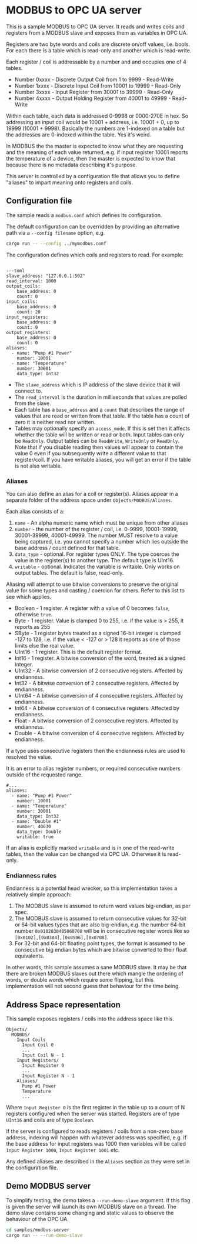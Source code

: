 # MODBUS to OPC UA server

This is a sample MODBUS to OPC UA server. It reads and writes coils and registers from a MODBUS slave and exposes them 
as variables in OPC UA.

Registers are two byte words and coils are discrete on/off values, i.e. bools. For each there is a table which is read-only
 and another which is read-write.

Each register / coil is addressable by a number and and occupies one of 4 tables.

* Number 0xxxx - Discrete Output Coil from 1 to 9999 - Read-Write
* Number 1xxxx - Discrete Input Coil from 10001 to 19999 - Read-Only
* Number 3xxxx - Input Register from 30001 to 39999 - Read-Only
* Number 4xxxx - Output Holding Register from 40001 to 49999 - Read-Write

Within each table, each data is addressed 0-9998 or 0000-270E in hex. So addressing an input coil would be
10001 + address, i.e. 10001 + 0, up to 19999 (10001 + 9998). Basically the numbers are 1-indexed on a table but the addresses
are 0-indexed within the table. Yes it's weird. 

In MODBUS the the master is expected to know what they are requesting and the meaning of each value returned, e.g. if
input register 10001 reports the temperature of a device, then the master is expected to know that because there is no
metadata describing it's purpose. 

This server is controlled by a configuration file that allows you to define "aliases" to impart meaning onto registers
and coils.

## Configuration file

The sample reads a `modbus.conf` which defines its configuration. 

The default configuration can be overridden by providing an alternative path via a `--config filename` option, e.g.

```bash
cargo run -- --config ../mymodbus.conf
```

The configuration defines which coils and registers to read. For example:

```

---toml
slave_address: "127.0.0.1:502"
read_interval: 1000
output_coils:
    base_address: 0
    count: 0
input_coils:
    base_address: 0
    count: 20
input_registers:
    base_address: 0
    count: 9
output_registers:
    base_address: 0
    count: 0
aliases:
  - name: "Pump #1 Power"
    number: 10001
  - name: "Temperature"
    number: 30001
    data_type: Int32
```

* The `slave_address` which is IP address of the slave device that it will connect to.
* The `read_interval` is the duration in milliseconds that values are polled from the slave.
* Each table has a `base_address` and a `count` that describes the range of values that are read or written from that table.
  If the table has a count of zero it is neither read nor written.
 * Tables may optionally specify an `access_mode`. If this is set then it affects whether the table will be written or read or both.
   Input tables can only be `ReadOnly`. Output tables can be `ReadWrite`, `WriteOnly` or `ReadOnly`. Note that if you
   disable reading then values will appear to contain the value 0 even if you subsequently write a different value to that register/coil.
   If you have writable aliases, you will get an error if the table is not also writable.

### Aliases

You can also define an alias for a coil or register(s). Aliases appear in a separate folder of the address space under 
`Objects/MODBUS/Aliases`.

Each alias consists of a:

1. `name` - An alpha numeric name which must be unique from other aliases
2. `number` - the number of the register / coil, i.e. 0-9999, 10001-19999, 30001-39999, 40001-49999. The number MUST resolve to a
value being captured, i.e. you cannot specify a number which lies outside the base address / count defined for that table.
3. `data_type` - optional. For register types ONLY. The type coerces the value in the register(s) to another type. The default type is UInt16.
4. `writable` - optional. Indicates the variable is writable. Only works on output tables. The default is false, read-only.

Aliasing will attempt to use bitwise conversions to preserve the original value for some types and casting / coercion 
for others. Refer to this list to see which applies.

* Boolean - 1 register. A register with a value of 0 becomes `false`, otherwise `true`. 
* Byte - 1 register. Value is clamped 0 to 255, i.e. if the value is > 255, it reports as 255
* SByte - 1 register bytes treated as a signed 16-bit integer is clamped -127 to 128, i.e. if the value < -127 or > 128 it reports as one of those limits else the real value.
* UInt16 - 1 register. This is the default register format.
* Int16 - 1 register. A bitwise conversion of the word, treated as a signed integer.
* UInt32 - A bitwise conversion of 2 consecutive registers. Affected by endianness.
* Int32 - A bitwise conversion of 2 consecutive registers. Affected by endianness.
* UInt64 - A bitwise conversion of 4 consecutive registers. Affected by endianness.
* Int64 - A bitwise conversion of 4 consecutive registers. Affected by endianness.
* Float - A bitwise conversion of 2 consecutive registers. Affected by endianness.
* Double - A bitwise conversion of 4 consecutive registers. Affected by endianness.

If a type uses consecutive registers then the endianness rules are used to resolved the value. 

It is an error to alias register numbers, or required consecutive numbers outside of the requested range.

```
#...
aliases:
  - name: "Pump #1 Power"
    number: 10001
  - name: "Temperature"
    number: 30001
    data_type: Int32
  - name: "Double #1"
    number: 40030
    data_type: Double
    writable: true
```

If an alias is explicitly marked `writable` and is in one of the read-write tables, then the value can be changed via OPC UA.
Otherwise it is read-only.

### Endianness rules

Endianness is a potential head wrecker, so this implementation takes a relatively simple approach:

1. The MODBUS slave is assumed to return word values big-endian, as per spec.
2. The MODBUS slave is assumed to return consecutive values for 32-bit or 64-bit values types that are also big-endian,
 e.g. the number 64-bit number `0x0102030405060708` will be in consecutive register words like so `[0x0102],[0x0304],[0x0506],[0x0708]`.
3. For 32-bit and 64-bit floating point types, the format is assumed to be consecutive big endian bytes which are bitwise
converted to their float equivalents. 
 
In other words, this sample assumes a sane MODBUS slave. It may be that there are broken MODBUS slaves out there which mangle
the ordering of words, or double words which require some flipping, but this implementation will not second guess
that behaviour for the time being.

## Address Space representation

This sample exposes registers / coils into the address space like this.

```
Objects/
  MODBUS/
    Input Coils
      Input Coil 0
      ...
      Input Coil N - 1
    Input Registers/
      Input Register 0
      ...
      Input Register N - 1
    Aliases/
      Pump #1 Power
      Temperature
      ...
```

Where `Input Register 0` is the first register in the table up to a count of N registers configured
when the server was started. Registers are of type `UInt16` and coils are of type `Boolean`.
 
If the server is configured to reads registers / coils from a non-zero base address, indexing
will happen with whatever address was specified, e.g. if the base address for input registers was 1000 then
variables will be called `Input Register 1000`, `Input Register 1001` etc.

Any defined aliases are described in the `Aliases` section as they were set in the configuration file. 

## Demo MODBUS server

To simplify testing, the demo takes a `--run-demo-slave` argument. If this flag is given the
server will launch its own MODBUS slave on a thread. The demo slave contains some changing and static
values to observe the behaviour of the OPC UA.

```bash
cd samples/modbus-server
cargo run -- --run-demo-slave
```
